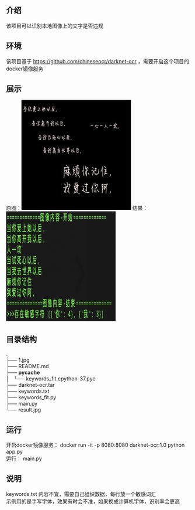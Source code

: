 ## 介绍
该项目可以识别本地图像上的文字是否违规  
## 环境
该项目基于 https://github.com/chineseocr/darknet-ocr ，需要开启这个项目的docker镜像服务  
## 展示
原图：<img src="https://github.com/yfq512/ImageReview-SensitiveWordDetection/blob/master/1.jpg" width="300" height="300" >
结果：<img src="https://github.com/yfq512/ImageReview-SensitiveWordDetection/blob/master/result.jpg" width="300" height="300" >
## 目录结构
.  
├── 1.jpg  
├── README.md  
├── __pycache__  
│   └── keywords_fit.cpython-37.pyc  
├── darknet-ocr.tar  
├── keywords.txt  
├── keywords_fit.py  
├── main.py  
└── result.jpg  
## 运行
开启docker镜像服务： docker run -it -p 8080:8080 darknet-ocr:1.0 python app.py  
运行： main.py  
## 说明
keywords.txt 内容不宜，需要自己组织数据，每行放一个敏感词汇  
示例用的是手写字体，效果有时会不准，如果换成计算机字体，识别率会更高
